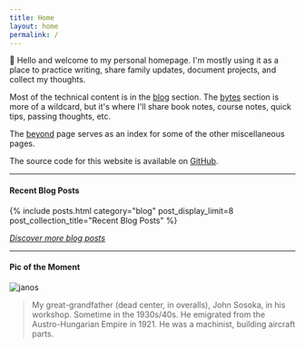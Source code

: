 ```yaml
---
title: Home
layout: home
permalink: /
---
```


👋 Hello and welcome to my personal homepage. I'm mostly using it as a place to practice writing, share family updates, 
document projects, and collect my thoughts.

Most of the technical content is in the [blog](/blog) section. The [bytes](/notes) section is more of a wildcard, but it's 
where I'll share book notes, course notes, quick tips, passing thoughts, etc.

The [beyond](/beyond) page serves as an index for some of the other miscellaneous pages.

The source code for this website is available on [GitHub](https://github.com/johnsosoka/jscom-blog).

---

#### Recent Blog Posts
{% include posts.html category="blog" post_display_limit=8 post_collection_title="Recent Blog Posts" %}

_[Discover more blog posts](/blog)_

---

#### Pic of the Moment

![janos](https://media.johnsosoka.com/pages/homepage/sosoka-workshop.jpeg)
> My great-grandfather (dead center, in overalls), John Sosoka, in his workshop. Sometime in the 1930s/40s.
> He emigrated from the Austro-Hungarian Empire in 1921. He was a machinist, building aircraft parts.


